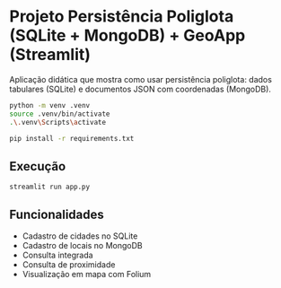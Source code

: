 # Projeto Persistência Poliglota (SQLite + MongoDB) + GeoApp (Streamlit)

Aplicação didática que mostra como usar persistência poliglota: dados tabulares (SQLite) e documentos JSON com coordenadas (MongoDB).


```bash
python -m venv .venv
source .venv/bin/activate
.\.venv\Scripts\activate 

pip install -r requirements.txt
```

## Execução

```
streamlit run app.py
```

## Funcionalidades

- Cadastro de cidades no SQLite
- Cadastro de locais no MongoDB
- Consulta integrada
- Consulta de proximidade
- Visualização em mapa com Folium
